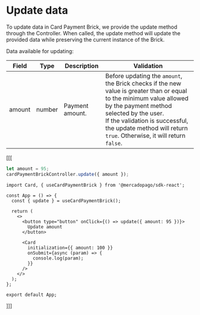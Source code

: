 # Update data

To update data in Card Payment Brick, we provide the update method through the Controller. When called, the update method will update the provided data while preserving the current instance of the Brick.

Data available for updating:

| Field | Type | Description | Validation |
| --- | --- | --- | --- |
| amount | number | Payment amount. | Before updating the `amount`, the Brick checks if the new value is greater than or equal to the minimum value allowed by the payment method selected by the user. <br> If the validation is successful, the update method will return `true`. Otherwise, it will return `false`. |

[[[
```javascript
let amount = 95;
cardPaymentBrickController.update({ amount });
```
```react-jsx
import Card, { useCardPaymentBrick } from '@mercadopago/sdk-react';

const App = () => {
  const { update } = useCardPaymentBrick();

  return (
    <>
      <button type="button" onClick={() => update({ amount: 95 })}>
        Update amount
      </button>

      <Card
        initialization={{ amount: 100 }}
        onSubmit={async (param) => {
          console.log(param);
        }}
      />
    </>
  );
};

export default App;
```
]]]